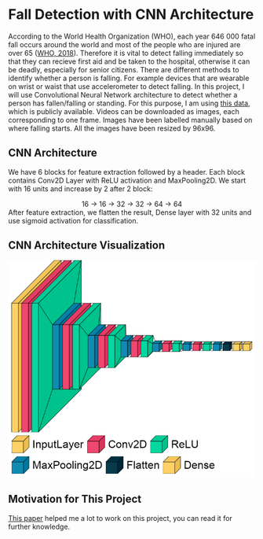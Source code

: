 # Fall Detection with CNN Architecture

According to the World Health Organization (WHO), each year 646 000 fatal fall occurs around the world and most of the people who are injured are over 65 ([WHO, 2018](https://www.who.int/news-room/fact-sheets/detail/falls)). Therefore it is vital to detect falling immediately so that they can recieve first aid and be taken to the hospital, otherwise it can be deadly, especially for senior citizens. There are different methods to identify whether a person is falling. For example devices that are wearable on wrist or waist that use accelerometer to detect falling. In this project, I will use Convolutional Neural Network architecture to detect whether a person has fallen/falling or standing. For this purpose, I am using [this data](http://fenix.univ.rzeszow.pl/~mkepski/ds/uf.html), which is publicly available. Videos can be downloaded as images, each corresponding to one frame. Images have been labelled manually based on where falling starts. All the images have been resized by 96x96.

## CNN Architecture

We have 6 blocks for feature extraction followed by a header. Each block contains Conv2D Layer with ReLU activation and MaxPooling2D. We start with 16 units and increase by 2 after 2 block:<br />
<center> 16 -> 16 -> 32 -> 32 -> 64 -> 64 </center>
After feature extraction, we flatten the result, Dense layer with 32 units and use sigmoid activation for classification.

## CNN Architecture Visualization
![FallNet](fallnet_architecture.png)

## Motivation for This Project
[This paper](https://ejmcm.com/article_5270_c142136d00a954b48008a9226edd5a07.pdf) helped me a lot to work on this project, you can read it for further knowledge.
